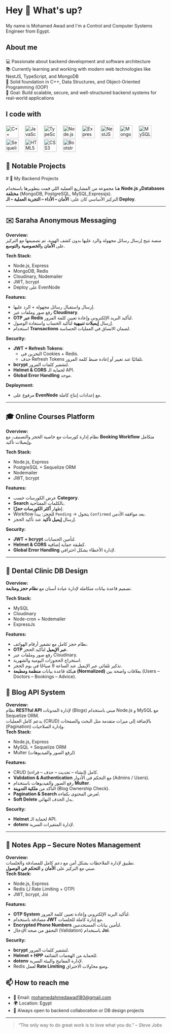 <h1 align="left">Hey 👋 What's up?</h1>

###

<p align="left">My name is Mohamed Awad and I'm a Control and Computer Systems Engineer from Egypt.</p>

###

<h2 align="left">About me</h2>

###

<p align="left">
💻 Passionate about backend development and software architecture<br>
📚 Currently learning and working with modern web technologies like NestJS, TypeScript, and MongoDB<br>
🧠 Solid foundation in C++, Data Structures, and Object-Oriented Programming (OOP)<br>
🎯 Goal: Build scalable, secure, and well-structured backend systems for real-world applications<br>
</p>

###

<h2 align="left">I code with</h2>

###

<div align="left">
  <img src="https://cdn.jsdelivr.net/gh/devicons/devicon/icons/cplusplus/cplusplus-original.svg" height="40" alt="C++ logo" />
  <img width="12" />
  <img src="https://cdn.jsdelivr.net/gh/devicons/devicon/icons/javascript/javascript-original.svg" height="40" alt="JavaScript logo" />
  <img width="12" />
  <img src="https://cdn.jsdelivr.net/gh/devicons/devicon/icons/typescript/typescript-original.svg" height="40" alt="TypeScript logo" />
  <img width="12" />
  <img src="https://cdn.jsdelivr.net/gh/devicons/devicon/icons/nodejs/nodejs-original.svg" height="40" alt="Node.js logo" />
  <img width="12" />
<img src="https://upload.wikimedia.org/wikipedia/commons/6/64/Expressjs.png" height="40" alt="Express.js logo" />
  <img width="12" />
  <img src="https://nestjs.com/img/logo-small.svg" height="40" alt="NestJS logo" />
  <img width="12" />
  <img src="https://cdn.jsdelivr.net/gh/devicons/devicon/icons/mongodb/mongodb-original.svg" height="40" alt="MongoDB logo" />
  <img width="12" />
  <img src="https://cdn.jsdelivr.net/gh/devicons/devicon/icons/mysql/mysql-original.svg" height="40" alt="MySQL logo" />
  <img width="12" />
  <img src="https://cdn.jsdelivr.net/gh/devicons/devicon/icons/sequelize/sequelize-original.svg" height="40" alt="Sequelize logo" />
  <img width="12" />
  <img src="https://cdn.jsdelivr.net/gh/devicons/devicon/icons/html5/html5-original.svg" height="40" alt="HTML5 logo" />
  <img width="12" />
  <img src="https://cdn.jsdelivr.net/gh/devicons/devicon/icons/css3/css3-original.svg" height="40" alt="CSS3 logo" />
  <img width="12" />
  <img src="https://cdn.jsdelivr.net/gh/devicons/devicon/icons/bootstrap/bootstrap-original.svg" height="40" alt="Bootstrap logo" />
</div>

###

<h2 align="left">📂 Notable Projects</h2>
# 🚀 My Backend Projects

هنا مجموعة من المشاريع العملية اللي قمت بتطويرها باستخدام **Node.js** و**Databases مختلفة** (MongoDB, PostgreSQL, MySQL,Expressjs).  
التركيز الأساسي كان على: **الأمان – الأداء – التجربة العملية – الـ Deploy**.  

---

## ✉️ Saraha Anonymous Messaging
**Overview:**  
منصة تتيح إرسال رسائل مجهولة والرد عليها بدون كشف الهوية. تم تصميمها مع التركيز على **الأمان** و**الخصوصية** و**التوسع**.

**Tech Stack:**  
- Node.js, Express  
- MongoDB, Redis  
- Cloudinary, Nodemailer  
- JWT, bcrypt  
- Deploy على EvenNode  

**Features:**  
- إرسال واستقبال رسائل مجهولة + الرد عليها.  
- رفع صور وملفات عبر **Cloudinary**.  
- **OTP عبر Redis** لتأكيد البريد الإلكتروني وإعادة تعيين كلمة المرور.  
- إرسال **إيميلات تنبيهية** لتأكيد الحساب واستعادة الوصول.  
- استخدام **Transactions** لضمان الاتساق في العمليات الحساسة.  

**Security:**  
- **JWT + Refresh Tokens**:  
  - التخزين في Cookies + Redis.  
  - حذف Refresh Tokens تلقائيًا عند تغيير أو إعادة ضبط كلمة المرور.  
- **bcrypt** لتشفير كلمات المرور.  
- **Helmet & CORS** لحماية الـ API.  
- **Global Error Handling** موحد.  

**Deployment:**  
- مرفوع على **EvenNode** مع إعدادات إنتاج كاملة.  

---

## 🎓 Online Courses Platform
**Overview:**  
نظام إدارة كورسات مع خاصية الحجز والتصنيف، مع **Booking Workflow** متكامل وإيميلات تأكيد.  

**Tech Stack:**  
- Node.js, Express  
- PostgreSQL + Sequelize ORM  
- Nodemailer  
- JWT, bcrypt  

**Features:**  
- عرض الكورسات حسب **Category**.  
- **Search** بالكلمات المفتاحية.  
- إظهار **أكثر الكورسات حجزًا**.  
- Workflow للحجز: يبدأ `Pending` → يتحول `Confirmed` بعد موافقة الأدمن.  
- إرسال **إيميل تأكيد** عند تأكيد الحجز.  

**Security:**  
- **JWT + bcrypt** لتأمين الحسابات.  
- **Helmet & CORS** كطبقة حماية إضافية.  
- **Global Error Handling** لإدارة الأخطاء بشكل احترافي.  

---

## 🦷 Dental Clinic DB Design
**Overview:**  
تصميم قاعدة بيانات متكاملة لإدارة عيادة أسنان مع **نظام حجز ومتابعة**.  

**Tech Stack:**  
- MySQL  
- Cloudinary  
- Node-cron + Nodemailer 
- ExpressJs

**Features:**  
- نظام حجز كامل مع تشفير أرقام الهواتف.  
- **OTP عبر الإيميل** لتأكيد الحجز.  
- رفع صور وملفات عبر Cloudinary.  
- استخراج الحجوزات اليومية والشهرية.  
- تذكير تلقائي عبر الإيميل عند الساعة 9 صباحًا في يوم الحجز.  
- هيكلة قاعدة بيانات **منظمة ومطبعة (Normalized)** بعلاقات واضحة بين (Users – Doctors – Bookings – Advice).  

## 🧾 Blog API System  
**Overview:**  
نظام **RESTful API** لإدارة المدونات (Blogs) مبني باستخدام Node.js و MySQL مع Sequelize ORM.  
يدعم كامل العمليات (CRUD) بالإضافة إلى ميزات متقدمة مثل البحث والصفحات (Pagination) وإدارة الصلاحيات.  
**Tech Stack:**  
- Node.js, Express  
- MySQL + Sequelize ORM  
- Multer (لرفع الصور والفيديوهات)  

**Features:**  
- CRUD كامل (إنشاء – تحديث – حذف – قراءة).  
- **Validation & Authentication** مع التحكم في الأدوار (Admins / Users).  
- رفع الصور والفيديوهات باستخدام **Multer**.  
- التأكد من **ملكية التدوينة** (Blog Ownership Check).  
- **Pagination & Search** لعرض المحتوى بكفاءة.  
- **Soft Delete** بدل الحذف النهائي.  

**Security:**  
- **Helmet** لحماية الـ API.  
- **dotenv** لإدارة المتغيرات السرية.  

---
## 🔐 Notes App – Secure Notes Management  
**Overview:**  
تطبيق لإدارة الملاحظات بشكل آمن مع دعم كامل للمصادقة والجلسات.  
مبني مع التركيز على **الأمان** و **التحكم في الوصول**.  
**Tech Stack:**  
- Node.js, Express  
- Redis (لـ Rate Limiting + OTP)  
- JWT, bcrypt, Joi  

**Features:**  
- **OTP System** لتأكيد البريد الإلكتروني وإعادة تعيين كلمة المرور.  
- مصادقة باستخدام **JWT** مع إدارة كاملة للجلسات.  
- **Encrypted Phone Numbers** لتأمين بيانات المستخدمين.  
- التحقق من صحة الإدخال (Validation) باستخدام **Joi**.  

**Security:**  
- **bcrypt** لتشفير كلمات المرور.  
- **Helmet + HPP** للحماية من الهجمات الشائعة.  
- **dotenv** لإدارة المفاتيح والبيئة السرية.  
- Redis لعمل **Rate Limiting** ومنع محاولات الاختراق.  

###

<h2 align="left">📫 How to reach me</h2>

- 📧 Email: mohamedahmedawad180@gmail.com  
- 🌍 Location: Egypt  
- 💬 Always open to backend collaboration or DB design projects

---

> “The only way to do great work is to love what you do.” – *Steve Jobs*
